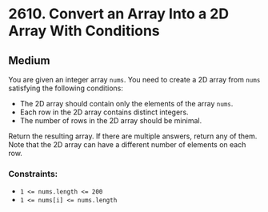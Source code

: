 # 2610. Convert an Array Into a 2D Array With Conditions

## Medium

You are given an integer array `nums`. You need to create a 2D array from `nums` satisfying the following conditions:

- The 2D array should contain only the elements of the array `nums`.
- Each row in the 2D array contains distinct integers.
- The number of rows in the 2D array should be minimal.

Return the resulting array. If there are multiple answers, return any of them. Note that the 2D array can have a
different number of elements on each row.

### Constraints:

- `1 <= nums.length <= 200`
- `1 <= nums[i] <= nums.length`
